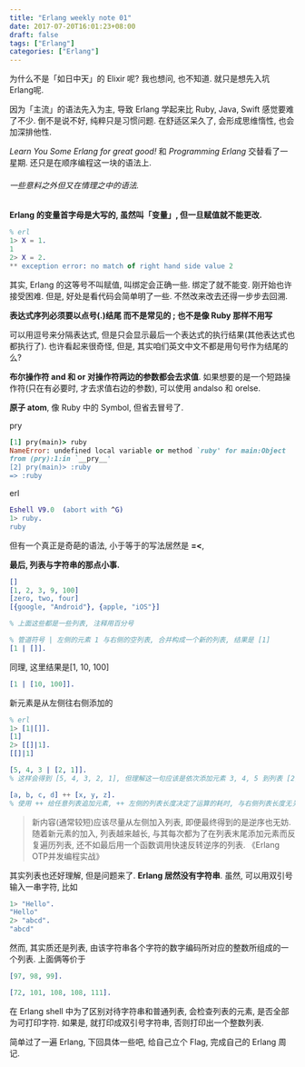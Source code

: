 ```yaml
---
title: "Erlang weekly note 01"
date: 2017-07-20T16:01:23+08:00
draft: false
tags: ["Erlang"]
categories: ["Erlang"]
---
```


为什么不是「如日中天」的 Elixir 呢? 我也想问, 也不知道. 就只是想先入坑 Erlang呢.

因为「主流」的语法先入为主, 导致 Erlang 学起来比 Ruby, Java, Swift 感觉要难了不少. 倒不是说不好, 纯粹只是习惯问题. 在舒适区呆久了, 会形成思维惰性, 也会加深排他性.

*Learn You Some Erlang for great good!* 和 *Programming Erlang* 交替看了一星期. 还只是在顺序编程这一块的语法上.

###### 一些意料之外但又在情理之中的语法.

**Erlang 的变量首字母是大写的, 虽然叫「变量」, 但一旦赋值就不能更改.**

```erlang
% erl
1> X = 1.
1
2> X = 2.
** exception error: no match of right hand side value 2
```

其实, Erlang 的这等号不叫赋值, 叫绑定会正确一些. 绑定了就不能变. 刚开始也许接受困难. 但是, 好处是看代码会简单明了一些. 不然改来改去还得一步步去回溯.

**表达式序列必须要以点号(.)结尾 而不是常见的 ; 也不是像 Ruby 那样不用写**

可以用逗号来分隔表达式, 但是只会显示最后一个表达式的执行结果(其他表达式也都执行了).
也许看起来很奇怪, 但是, 其实咱们英文中文不都是用句号作为结尾的么?

**布尔操作符 and 和 or 对操作符两边的参数都会去求值**. 如果想要的是一个短路操作符(只在有必要时, 才去求值右边的参数), 可以使用 andalso 和 orelse.

**原子 atom**, 像 Ruby 中的 Symbol, 但省去冒号了.

pry

```ruby
[1] pry(main)> ruby
NameError: undefined local variable or method `ruby' for main:Object
from (pry):1:in `__pry__'
[2] pry(main)> :ruby
=> :ruby
```

erl

```erlang
Eshell V9.0  (abort with ^G)
1> ruby.
ruby
```

但有一个真正是奇葩的语法, 小于等于的写法居然是 **=<**,

**最后, 列表与字符串的那点小事.**

```erlang
[]
[1, 2, 3, 9, 100]
[zero, two, four]
[{google, "Android"}, {apple, "iOS"}]

% 上面这些都是一些列表, 注释用百分号

% 管道符号 | 左侧的元素 1 与右侧的空列表, 合并构成一个新的列表, 结果是 [1]
[1 | []].
```


同理, 这里结果是[1, 10, 100]

```erlang
[1 | [10, 100]].
```


新元素是从左侧往右侧添加的

```erlang
% erl
1> [1|[]].
[1]
2> [[]|1].
[[]|1]

[5, 4, 3 | [2, 1]].
% 这样会得到 [5, 4, 3, 2, 1], 但理解这一句应该是依次添加元素 3, 4, 5 到列表 [2, 1]的前头

[a, b, c, d] ++ [x, y, z].
% 使用 ++ 给任意列表追加元素, ++ 左侧的列表长度决定了运算的耗时, 与右侧列表长度无关
```

> 新内容(通常较短)应该尽量从左侧加入列表, 即便最终得到的是逆序也无妨. 随着新元素的加入, 列表越来越长, 与其每次都为了在列表末尾添加元素而反复遍历列表, 还不如最后用一个函数调用快速反转逆序的列表. 《Erlang OTP并发编程实战》

其实列表也还好理解, 但是问题来了. **Erlang 居然没有字符串**. 虽然, 可以用双引号输入一串字符, 比如

```erlang
1> "Hello".
"Hello"
2> "abcd".
"abcd"
```

然而, 其实质还是列表, 由该字符串各个字符的数字编码所对应的整数所组成的一个列表.
上面俩等价于

```erlang
[97, 98, 99].

[72, 101, 108, 108, 111].
```

在 Erlang shell 中为了区别对待字符串和普通列表, 会检查列表的元素, 是否全部为可打印字符. 如果是, 就打印成双引号字符串, 否则打印出一个整数列表.

简单过了一遍 Erlang, 下回具体一些吧, 给自己立个 Flag, 完成自己的 Erlang 周记.